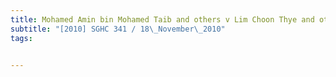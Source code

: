 ```yaml
---
title: Mohamed Amin bin Mohamed Taib and others v Lim Choon Thye and others 
subtitle: "[2010] SGHC 341 / 18\_November\_2010"
tags:


---
```



